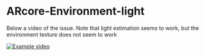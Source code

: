 # ARcore-Environment-light

Below a video of the issue.
Note that light estimation seems to work, but the environment texture does not seem to work

[![Example video](https://i9.ytimg.com/vi/3GiOH1SpmBc/sddefault.jpg?sqp=CNiy990F&rs=AOn4CLC4JuQrfOQUS30zjDPkQUgi7y_-8A&time=1539168771201)](https://youtu.be/3GiOH1SpmBc)
